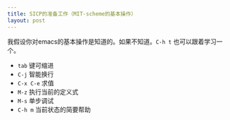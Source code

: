 ```yaml
---
title: SICP的准备工作（MIT-scheme的基本操作）
layout: post
---
```


我假设你对emacs的基本操作是知道的。如果不知道。`C-h t` 也可以跟着学习一个。

- `tab` 键可缩进
- `C-j` 智能换行
- `C-x C-e` 求值
- `M-z` 执行当前的定义式
- `M-s` 单步调试
- `C-h m` 当前状态的简要帮助
